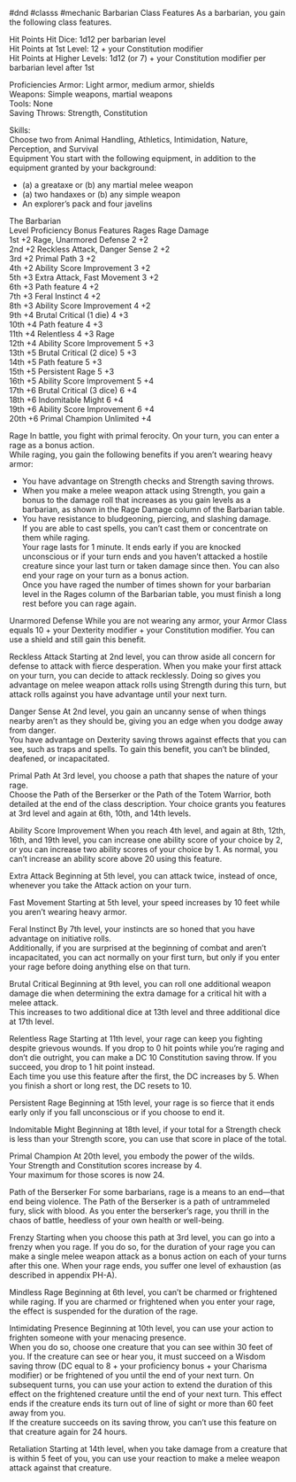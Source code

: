 #dnd #classs #mechanic
Barbarian 
Class Features 
As   a   barbarian,   you   gain   the   following   class   features.   

Hit Points 
Hit   Dice:   1d12   per   barbarian   level   
Hit   Points   at   1st   Level:   12   +   your   Constitution   modifier   
Hit   Points   at   Higher   Levels:   1d12   (or   7)   +   your   Constitution   modifier   per   barbarian   level   after   1st   

Proficiencies 
Armor:   Light   armor,   medium   armor,   shields   
Weapons:   Simple   weapons,   martial   weapons   
Tools:   None   
Saving   Throws:   Strength,   Constitution   

Skills:   
Choose   two   from   Animal   Handling,   Athletics,   Intimidation,   Nature,   Perception,   and   Survival   
Equipment 
You   start   with   the   following   equipment,   in   addition   to   the   equipment   granted   by   your   background: 
- (a)   a   greataxe   or   (b)   any   martial   melee   weapon 
- (a)   two   handaxes   or   (b)   any   simple   weapon  
- An   explorer’s   pack   and   four   javelins      

The   Barbarian   
Level   Proficiency   Bonus   Features   Rages   Rage   Damage   
1st   +2   Rage,   Unarmored   Defense   2   +2   
2nd   +2   Reckless   Attack,   Danger   Sense   2   +2   
3rd   +2   Primal   Path   3   +2   
4th   +2   Ability   Score   Improvement   3   +2   
5th   +3   Extra   Attack,   Fast   Movement   3   +2   
6th   +3   Path   feature   4   +2   
7th   +3   Feral   Instinct   4   +2  
8th   +3   Ability   Score   Improvement   4   +2   
9th   +4   Brutal   Critical   (1   die)   4   +3   
10th   +4   Path   feature   4   +3   
11th   +4   Relentless   4   +3   Rage   
12th   +4   Ability   Score   Improvement   5   +3   
13th   +5   Brutal   Critical   (2   dice)   5   +3   
14th   +5   Path   feature   5   +3   
15th   +5   Persistent   Rage   5   +3   
16th   +5   Ability   Score   Improvement   5   +4   
17th   +6   Brutal   Critical   (3   dice)   6   +4   
18th   +6   Indomitable   Might   6   +4   
19th   +6   Ability   Score   Improvement   6   +4   
20th   +6   Primal   Champion   Unlimited   +4     

Rage 
In   battle,   you   fight   with   primal   ferocity.   On   your   turn,   you   can   enter   a   rage   as   a   bonus   action.   
While   raging,   you   gain   the   following   benefits   if   you   aren’t   wearing   heavy   armor:   
- You   have   advantage   on   Strength   checks   and   Strength   saving   throws.   
- When   you   make   a   melee   weapon   attack   using   Strength,   you   gain   a   bonus   to   the   damage   roll   that   increases   as   you   gain   levels   as   a   barbarian,   as   shown   in   the   Rage   Damage   column   of   the   Barbarian   table.   
- You   have   resistance   to   bludgeoning,   piercing,   and   slashing   damage.   
If   you   are   able   to   cast   spells,   you   can’t   cast   them   or   concentrate   on   them   while   raging.   
Your   rage   lasts   for   1   minute.   It   ends   early   if   you   are   knocked   unconscious   or   if   your   turn   ends   and   you   haven’t   attacked   a   hostile   creature   since   your   last   turn   or   taken   damage   since   then.   You   can   also   end   your   rage   on   your   turn   as   a   bonus   action.   
Once   you   have   raged   the   number   of   times   shown   for   your   barbarian   level   in   the   Rages   column   of   the   Barbarian   table,   you   must   finish   a   long   rest   before   you   can   rage   again.   

Unarmored Defense 
While   you   are   not   wearing   any   armor,   your   Armor   Class   equals   10   +   your   Dexterity   modifier   +   your   Constitution   modifier.   You   can   use   a   shield   and   still   gain   this   benefit.   
 
Reckless Attack 
Starting   at   2nd   level,   you   can   throw   aside   all   concern   for   defense   to   attack   with   fierce   desperation.   When   you   make   your   first   attack   on   your   turn,   you   can   decide   to   attack   recklessly.   Doing   so   gives   you   advantage   on   melee   weapon   attack   rolls   using   Strength   during   this   turn,   but   attack   rolls   against   you   have   advantage   until   your   next   turn.   

Danger Sense 
At   2nd   level,   you   gain   an   uncanny   sense   of   when   things   nearby   aren’t   as   they   should   be,   giving   you   an   edge   when   you   dodge   away   from   danger.   
You   have   advantage   on   Dexterity   saving   throws   against   effects   that   you   can   see,   such   as   traps   and   spells.   To   gain   this   benefit,   you   can’t   be   blinded,   deafened,   or   incapacitated.   

Primal Path 
At   3rd   level,   you   choose   a   path   that   shapes   the   nature   of   your   rage.  
Choose   the   Path   of   the   Berserker   or   the   Path   of   the   Totem   Warrior,   both   detailed   at   the   end   of   the   class   description.   Your   choice   grants   you   features   at   3rd   level   and   again   at   6th,   10th,   and   14th   levels.   

Ability Score Improvement 
When   you   reach   4th   level,   and   again   at   8th,   12th,   16th,   and   19th   level,   you   can   increase   one   ability   score   of   your   choice   by   2,   or   you   can   increase   two   ability   scores   of   your   choice   by   1.   As   normal,   you   can’t   increase   an   ability   score   above   20   using   this   feature.   

Extra Attack 
Beginning   at   5th   level,   you   can   attack   twice,   instead   of   once,   whenever   you   take   the   Attack   action   on   your   turn.  

Fast Movement 
Starting   at   5th   level,   your   speed   increases   by   10   feet   while   you   aren’t   wearing   heavy   armor.   

Feral Instinct 
By   7th   level,   your   instincts   are   so   honed   that   you   have   advantage   on   initiative   rolls.   
Additionally,   if   you   are   surprised   at   the   beginning   of   combat   and   aren’t   incapacitated,   you   can   act   normally   on   your   first   turn,   but   only   if   you   enter   your   rage   before   doing   anything   else   on   that   turn.   

Brutal Critical 
Beginning   at   9th   level,   you   can   roll   one   additional   weapon   damage   die   when   determining   the   extra   damage   for   a   critical   hit   with   a   melee   attack.   
This   increases   to   two   additional   dice   at   13th   level   and   three   additional   dice   at   17th   level.   

Relentless Rage 
Starting   at   11th   level,   your   rage   can   keep   you   fighting   despite   grievous   wounds.   If   you   drop   to   0   hit   points   while   you’re   raging   and   don’t   die   outright,   you   can   make   a   DC   10   Constitution   saving   throw.   If   you   succeed,   you   drop   to   1   hit   point   instead.   
Each   time   you   use   this   feature   after   the   first,   the   DC   increases   by   5.   When   you   finish   a   short   or   long   rest,   the   DC   resets   to   10.   

Persistent Rage 
Beginning   at   15th   level,   your   rage   is   so   fierce   that   it   ends   early   only   if   you   fall   unconscious   or   if   you   choose   to   end   it.   

Indomitable Might 
Beginning   at   18th   level,   if   your   total   for   a   Strength   check   is   less   than   your   Strength   score,   you   can   use   that   score   in   place   of   the   total.   

Primal Champion 
At   20th   level,   you   embody   the   power   of   the   wilds.   
Your   Strength   and   Constitution   scores   increase   by   4.   
Your   maximum   for   those   scores   is   now   24.   

Path of the Berserker 
For   some   barbarians,   rage   is   a   means   to   an   end—that   end   being   violence.   The   Path   of   the   Berserker   is   a   path   of   untrammeled   fury,   slick   with   blood.   As   you   enter   the   berserker’s   rage,   you   thrill   in   the   chaos   of   battle,   heedless   of   your   own   health   or   well-being.   

Frenzy 
Starting   when   you   choose   this   path   at   3rd   level,   you   can   go   into   a   frenzy   when   you   rage.   If   you   do   so,   for   the   duration   of   your   rage   you   can   make   a   single   melee   weapon   attack   as   a   bonus   action   on   each   of   your   turns   after   this   one.   When   your   rage   ends,   you   suffer   one   level   of   exhaustion   (as   described   in   appendix   PH-A).   

Mindless Rage 
Beginning   at   6th   level,   you   can’t   be   charmed   or   frightened   while   raging.   If   you   are   charmed   or   frightened   when   you   enter   your   rage,   the   effect   is   suspended   for   the   duration   of   the   rage.   

Intimidating Presence 
Beginning   at   10th   level,   you   can   use   your   action   to   frighten   someone   with   your   menacing   presence.   
When   you   do   so,   choose   one   creature   that   you   can   see   within   30   feet   of   you.   If   the   creature   can   see   or   hear   you,   it   must   succeed   on   a   Wisdom   saving   throw   (DC   equal   to   8   +   your   proficiency   bonus   +   your   Charisma   modifier)   or   be   frightened   of   you   until   the   end   of   your   next   turn.   On   subsequent   turns,   you   can   use   your   action   to   extend   the   duration   of   this   effect   on   the   frightened   creature   until   the   end   of   your   next   turn.   This   effect   ends   if   the   creature   ends   its   turn   out   of   line   of   sight   or   more   than   60   feet   away   from   you.   
If   the   creature   succeeds   on   its   saving   throw,   you   can’t   use   this   feature   on   that   creature   again   for   24   hours.   

Retaliation 
Starting   at   14th   level,   when   you   take   damage   from   a   creature   that   is   within   5   feet   of   you,   you   can   use   your   reaction   to   make   a   melee   weapon   attack   against   that   creature.   
